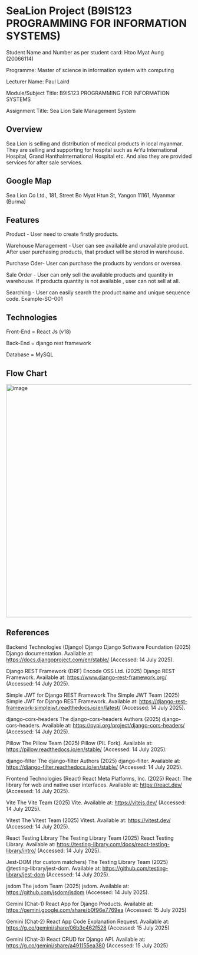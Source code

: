 <h1>SeaLion Project (B9IS123 PROGRAMMING FOR INFORMATION SYSTEMS)</h1>






Student  Name and Number as per student card: Htoo Myat Aung (20066114)



Programme: Master of science in information system with computing



Lecturer Name:  Paul Laird



Module/Subject Title: B9IS123 PROGRAMMING FOR INFORMATION SYSTEMS



Assignment Title:  Sea Lion Sale Management System




Overview
--------------





Sea Lion is selling and distribution of medical products in local myanmar. 
They are selling and supporting for hospital such as ArYu International Hospital, Grand HanthaInternational Hospital etc. And also they are provided services for after sale services.


Google Map
--------------



Sea Lion Co Ltd., 181, Street Bo Myat Htun St, Yangon 11161, Myanmar (Burma)


Features
--------------
Product - User need to create firstly products. 


Warehouse Management - User can see available and unavailable product. After user purchasing products, that product will be stored in warehouse.


Purchase Oder- User can purchase the products by vendors or oversea.


Sale Order - User can only sell the available products and quantity in warehouse. If products quantity is not available , user can not sell at all.


Searching - User can easily search the product name and unique sequence code. Example-SO-001




Technologies
--------------

Front-End = React Js (v18)


Back-End = django rest framework


Database = MySQL














Flow Chart
------------------

<img width="1289" height="631" alt="image" src="https://github.com/user-attachments/assets/3727aa12-aea5-4701-8517-a467d50852ca" />















References
-----------------
Backend Technologies (Django)
Django
Django Software Foundation (2025) Django documentation. Available at: https://docs.djangoproject.com/en/stable/ (Accessed: 14 July 2025).

Django REST Framework (DRF)
Encode OSS Ltd. (2025) Django REST Framework. Available at: https://www.django-rest-framework.org/ (Accessed: 14 July 2025).

Simple JWT for Django REST Framework
The Simple JWT Team (2025) Simple JWT for Django REST Framework. Available at: https://django-rest-framework-simplejwt.readthedocs.io/en/latest/ (Accessed: 14 July 2025).

django-cors-headers
The django-cors-headers Authors (2025) django-cors-headers. Available at: https://pypi.org/project/django-cors-headers/ (Accessed: 14 July 2025).

Pillow
The Pillow Team (2025) Pillow (PIL Fork). Available at: https://pillow.readthedocs.io/en/stable/ (Accessed: 14 July 2025).

django-filter
The django-filter Authors (2025) django-filter. Available at: https://django-filter.readthedocs.io/en/stable/ (Accessed: 14 July 2025).

Frontend Technologies (React)
React
Meta Platforms, Inc. (2025) React: The library for web and native user interfaces. Available at: https://react.dev/ (Accessed: 14 July 2025).

Vite
The Vite Team (2025) Vite. Available at: https://vitejs.dev/ (Accessed: 14 July 2025).

Vitest
The Vitest Team (2025) Vitest. Available at: https://vitest.dev/ (Accessed: 14 July 2025).

React Testing Library
The Testing Library Team (2025) React Testing Library. Available at: https://testing-library.com/docs/react-testing-library/intro/ (Accessed: 14 July 2025).

Jest-DOM (for custom matchers)
The Testing Library Team (2025) @testing-library/jest-dom. Available at: https://github.com/testing-library/jest-dom (Accessed: 14 July 2025).

jsdom
The jsdom Team (2025) jsdom. Available at: https://github.com/jsdom/jsdom (Accessed: 14 July 2025).

Gemini (Chat-1)
React App for Django Products. Available at: https://gemini.google.com/share/b0f96e7769ea (Accessed: 15 July 2025)

Gemini (Chat-2)
React App Code Explanation Request. Available at: https://g.co/gemini/share/06b3c462f528 (Accessed: 15 July 2025)

Gemini (Chat-3)
React CRUD for Django API. Available at: https://g.co/gemini/share/a491155ea380 (Accessed: 15 July 2025)




